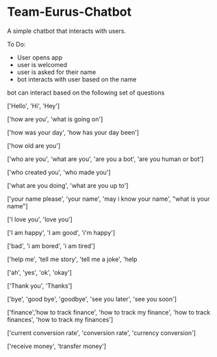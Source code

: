 # Team-Eurus-Chatbot
A simple chatbot that interacts with users.

To Do:
- User opens app
- user is welcomed
- user is asked for their name
- bot interacts with user based on the name

bot can interact based on the following set of questions

['Hello', 'Hi', 'Hey']

['how are you', 'what is going on']

['how was your day', 'how has your day been']

['how old are you']

['who are you', 'what are you', 'are you a bot', 'are you human or bot']

['who created you', 'who made you']

['what are you doing', 'what are you up to']

['your name please', 'your name', 'may i know your name', "what is your name"]

['I love you', 'love you']

['I am happy', 'I am good', 'i\'m happy']

['bad', 'i am bored', 'i am tired']

['help me', 'tell me story', 'tell me a joke', 'help

['ah', 'yes', 'ok', 'okay']

['Thank you', 'Thanks']

['bye', 'good bye', 'goodbye', 'see you later', 'see you soon']

['finance','how to track finance', 'how to track my finance', 'how to track finances', 'how to track my finances']

['current conversion rate', 'conversion rate', 'currency conversion']

['receive money', 'transfer money']
